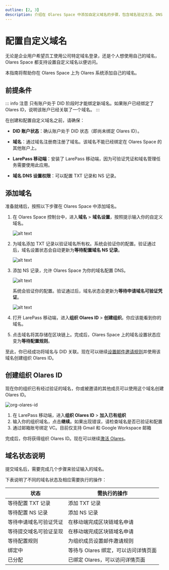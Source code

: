 ```yaml
---
outline: [2, 3]
description: 介绍在 Olares Space 中添加自定义域名的步骤，包含域名验证方法、DNS 解析配置、组织 ID 创建和邮箱关联流程。
---
```


# 配置自定义域名

无论是企业用户希望员工使用公司特定域名登录，还是个人想使用自己的域名，Olares Space 都支持设置自定义域名以便访问。

本指南将帮助你在 Olares Space 上为 Olares 系统添加自己的域名。

## 前提条件

::: info 注意
只有账户处于 DID 阶段时才能绑定新域名。如果账户已经绑定了 Olares ID，说明该账户已经关联了一个域名。
:::

在创建和配置自定义域名之前，请确保：

- **DID 账户状态**：确认账户处于 DID 状态（即尚未绑定 Olares ID）。

- **域名**：通过域名注册商注册了域名。该域名不能已经绑定在 Olares Space 的其他账户上。

- **LarePass 移动端**：安装了 LarePass 移动端，因为可验证凭证和域名管理任务需要使用此应用。

- **域名 DNS 设置权限**：可以配置 TXT 记录和 NS 记录。

## 添加域名

准备就绪后，按照以下步骤在 Olares Space 中添加域名。

1. 在 Olares Space 控制台中，进入**域名** > **域名设置**，按照提示输入你的自定义域名。

   ![alt text](/images/how-to/space/submit_a_domain.jpg#bordered)

2. 为域名添加 TXT 记录以验证域名所有权。系统会验证你的配置。验证通过后，域名设置状态会自动更新为**等待配置域名 NS 记录**。

   ![alt text](/images/how-to/space/txt.jpg#bordered)

3. 添加 NS 记录，允许 Olares Space 为你的域名配置 DNS。

   ![alt text](/images/how-to/space/ns.jpg#bordered)

   系统会验证你的配置。验证通过后，域名状态会更新为**等待申请域名可验证凭证**。

   ![alt text](/images/how-to/space/awaiting_domain.jpg)

4. 打开 LarePass 移动端，进入**组织 Olares ID** > **创建组织**。你应该能看到你的域名。

5. 点击域名将其存储在区块链上。完成后，Olares Space 上的域名设置状态应变为**等待配置规则**。

至此，你已经成功将域名与 DID 关联。现在可以继续[设置邮件邀请规则](manage-domain.md#设置邮箱邀请规则)并使用该域名创建组织 Olares ID。

## 创建组织 Olares ID

现在你的组织已有经过验证的域名，你或被邀请的其他成员可以使用这个域名创建 Olares ID。

![org-olares-id](/images/how-to/larepass/organization_olares_id.png)

1. 在 LarePass 移动端，进入**组织 Olares ID** > **加入已有组织**
2. 输入你的组织域名，点击**继续**。如果出现错误，请检查域名是否已验证和配置
3. 通过邮箱账号绑定 VC。目前仅支持 Gmail 和 Google Workspace 邮箱

完成后，你将获得组织 Olares ID。现在可以继续[激活 Olares](/manual/get-started/activate-olares)。

## 域名状态说明

提交域名后，需要完成几个步骤来验证输入的域名。

下表说明了不同的域名状态及相应需要执行的操作：

| 状态          | 需执行的操作                 |
|-------------|------------------------|
| 等待配置 TXT 记录 | 添加 TXT 记录              |
| 等待配置 NS 记录  | 添加 NS 记录               |
| 等待申请域名可验证凭证 | 在移动端完成区块链域名申请          |
| 等待提交域名可验证呈现 | 在移动端完成区块链域名申请          |
| 等待配置规则      | 为组织成员设置邮件邀请规则          |
| 绑定中         | 等待与 Olares 绑定，可以访问详情页面 |
| 已分配         | 已绑定 Olares，可以访问详情页面    |